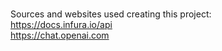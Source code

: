 <br>Sources and websites used creating this project:
<br>https://docs.infura.io/api
<br>https://chat.openai.com
